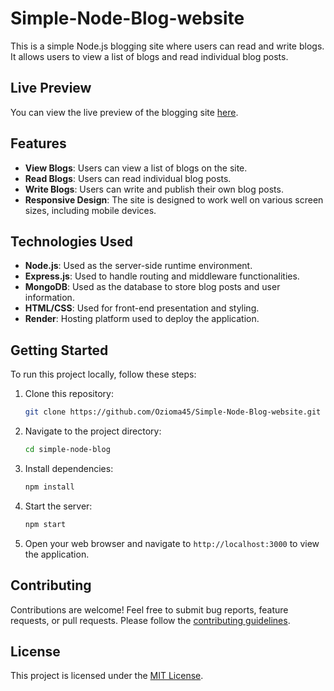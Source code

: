 # Simple-Node-Blog-website

This is a simple Node.js blogging site where users can read and write blogs. It allows users to view a list of blogs and read individual blog posts.

## Live Preview

You can view the live preview of the blogging site [here](https://simple-node-blog-website.onrender.com/blogs).

## Features

- **View Blogs**: Users can view a list of blogs on the site.
- **Read Blogs**: Users can read individual blog posts.
- **Write Blogs**: Users can write and publish their own blog posts.
- **Responsive Design**: The site is designed to work well on various screen sizes, including mobile devices.

## Technologies Used

- **Node.js**: Used as the server-side runtime environment.
- **Express.js**: Used to handle routing and middleware functionalities.
- **MongoDB**: Used as the database to store blog posts and user information.
- **HTML/CSS**: Used for front-end presentation and styling.
- **Render**: Hosting platform used to deploy the application.

## Getting Started

To run this project locally, follow these steps:

1. Clone this repository:

   ```bash
   git clone https://github.com/Ozioma45/Simple-Node-Blog-website.git
   ```

2. Navigate to the project directory:

   ```bash
   cd simple-node-blog
   ```

3. Install dependencies:

   ```bash
   npm install
   ```

4. Start the server:

   ```bash
   npm start
   ```

5. Open your web browser and navigate to `http://localhost:3000` to view the application.

## Contributing

Contributions are welcome! Feel free to submit bug reports, feature requests, or pull requests. Please follow the [contributing guidelines](CONTRIBUTING.md).

## License

This project is licensed under the [MIT License](LICENSE).
